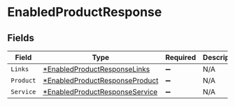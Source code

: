 # EnabledProductResponse


## Fields

| Field                                                                                  | Type                                                                                   | Required                                                                               | Description                                                                            |
| -------------------------------------------------------------------------------------- | -------------------------------------------------------------------------------------- | -------------------------------------------------------------------------------------- | -------------------------------------------------------------------------------------- |
| `Links`                                                                                | [*EnabledProductResponseLinks](../../models/shared/enabledproductresponselinks.md)     | :heavy_minus_sign:                                                                     | N/A                                                                                    |
| `Product`                                                                              | [*EnabledProductResponseProduct](../../models/shared/enabledproductresponseproduct.md) | :heavy_minus_sign:                                                                     | N/A                                                                                    |
| `Service`                                                                              | [*EnabledProductResponseService](../../models/shared/enabledproductresponseservice.md) | :heavy_minus_sign:                                                                     | N/A                                                                                    |